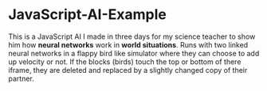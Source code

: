 # JavaScript-AI-Example
This is a JavaScript AI I made in three days for my science teacher to show him how **neural networks** work in **world situations**.
Runs with two linked neural networks in a flappy bird like simulator where they can choose to add up velocity or not.
If the blocks (birds) touch the top or bottom of there iframe, they are deleted and replaced by a slightly changed copy of their partner.
